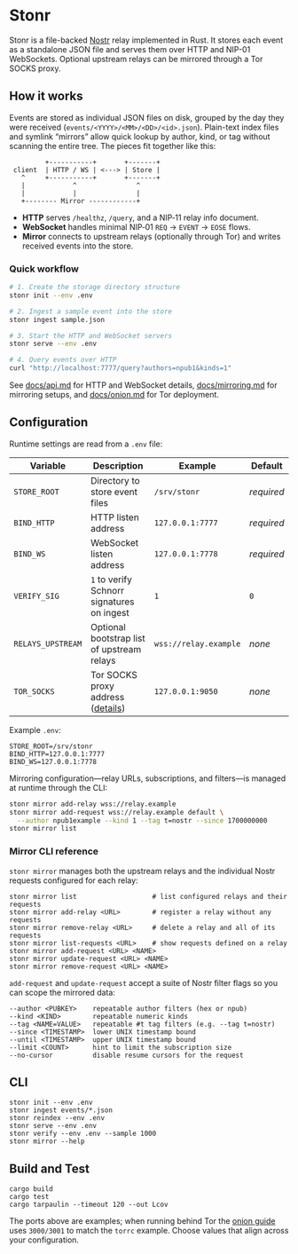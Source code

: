# Stonr

Stonr is a file-backed [Nostr](https://github.com/nostr-protocol/nostr) relay implemented in Rust. It stores each event as a standalone JSON file and serves them over HTTP and NIP-01 WebSockets. Optional upstream relays can be mirrored through a Tor SOCKS proxy.

## How it works

Events are stored as individual JSON files on disk, grouped by the day they
were received (`events/<YYYY>/<MM>/<DD>/<id>.json`). Plain-text index files and
symlink “mirrors” allow quick lookup by author, kind, or tag without scanning
the entire tree. The pieces fit together like this:

```
         +-----------+       +-------+
 client  | HTTP / WS | <---> | Store |
   ^     +-----------+       +-------+
   |            ^               ^
   |            |               |
   +-------- Mirror ------------+
```

- **HTTP** serves `/healthz`, `/query`, and a NIP‑11 relay info document.
- **WebSocket** handles minimal NIP‑01 `REQ` → `EVENT` → `EOSE` flows.
- **Mirror** connects to upstream relays (optionally through Tor) and writes
  received events into the store.

### Quick workflow

```bash
# 1. Create the storage directory structure
stonr init --env .env

# 2. Ingest a sample event into the store
stonr ingest sample.json

# 3. Start the HTTP and WebSocket servers
stonr serve --env .env

# 4. Query events over HTTP
curl "http://localhost:7777/query?authors=npub1&kinds=1"
```

See [docs/api.md](docs/api.md) for HTTP and WebSocket details,
[docs/mirroring.md](docs/mirroring.md) for mirroring setups, and
[docs/onion.md](docs/onion.md) for Tor deployment.

## Configuration
Runtime settings are read from a `.env` file:

| Variable | Description | Example | Default |
| --- | --- | --- | --- |
| `STORE_ROOT` | Directory to store event files | `/srv/stonr` | _required_ |
| `BIND_HTTP` | HTTP listen address | `127.0.0.1:7777` | _required_ |
| `BIND_WS` | WebSocket listen address | `127.0.0.1:7778` | _required_ |
| `VERIFY_SIG` | `1` to verify Schnorr signatures on ingest | `1` | `0` |
| `RELAYS_UPSTREAM` | Optional bootstrap list of upstream relays | `wss://relay.example` | _none_ |
| `TOR_SOCKS` | Tor SOCKS proxy address ([details](docs/onion.md)) | `127.0.0.1:9050` | _none_ |

Example `.env`:

```
STORE_ROOT=/srv/stonr
BIND_HTTP=127.0.0.1:7777
BIND_WS=127.0.0.1:7778
```

Mirroring configuration—relay URLs, subscriptions, and filters—is managed at
runtime through the CLI:

```bash
stonr mirror add-relay wss://relay.example
stonr mirror add-request wss://relay.example default \
  --author npub1example --kind 1 --tag t=nostr --since 1700000000
stonr mirror list
```

### Mirror CLI reference

`stonr mirror` manages both the upstream relays and the individual Nostr
requests configured for each relay:

```
stonr mirror list                   # list configured relays and their requests
stonr mirror add-relay <URL>        # register a relay without any requests
stonr mirror remove-relay <URL>     # delete a relay and all of its requests
stonr mirror list-requests <URL>    # show requests defined on a relay
stonr mirror add-request <URL> <NAME>
stonr mirror update-request <URL> <NAME>
stonr mirror remove-request <URL> <NAME>
```

`add-request` and `update-request` accept a suite of Nostr filter flags so you
can scope the mirrored data:

```
--author <PUBKEY>    repeatable author filters (hex or npub)
--kind <KIND>        repeatable numeric kinds
--tag <NAME=VALUE>   repeatable #t tag filters (e.g. --tag t=nostr)
--since <TIMESTAMP>  lower UNIX timestamp bound
--until <TIMESTAMP>  upper UNIX timestamp bound
--limit <COUNT>      hint to limit the subscription size
--no-cursor          disable resume cursors for the request
```

## CLI

```
stonr init --env .env
stonr ingest events/*.json
stonr reindex --env .env
stonr serve --env .env
stonr verify --env .env --sample 1000
stonr mirror --help
```

## Build and Test

```
cargo build
cargo test
cargo tarpaulin --timeout 120 --out Lcov
```

The ports above are examples; when running behind Tor the [onion guide](docs/onion.md)
uses `3000/3001` to match the `torrc` example. Choose values that align across
your configuration.
